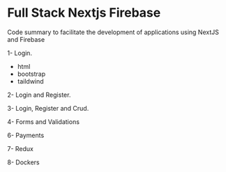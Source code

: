 # Full Stack Nextjs Firebase
Code summary to facilitate the development of applications using NextJS and Firebase

1- Login.
- html
- bootstrap
- taildwind

2- Login and Register.

3- Login, Register and Crud.

4- Forms and Validations

6- Payments

7- Redux

8- Dockers
